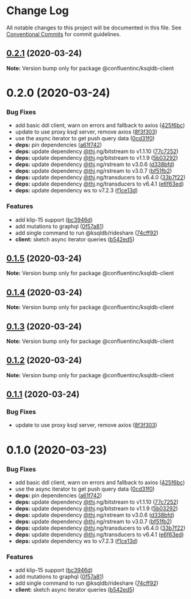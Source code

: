 # Change Log

All notable changes to this project will be documented in this file.
See [Conventional Commits](https://conventionalcommits.org) for commit guidelines.

## [0.2.1](https://github.com/confluentinc/ksqldb-graphql/compare/v0.2.0...v0.2.1) (2020-03-24)

**Note:** Version bump only for package @confluentinc/ksqldb-client





# 0.2.0 (2020-03-24)


### Bug Fixes

* add basic ddl client, warn on errors and fallback to axios ([425f6bc](https://github.com/confluentinc/ksqldb-graphql/commit/425f6bc596d6db26e00f82e81f39dfcca7900463))
* update to use proxy ksql server, remove axios ([8f3f303](https://github.com/confluentinc/ksqldb-graphql/commit/8f3f303794cdc32f75acf3e61fc7cf696f7740c8))
* use the async iterator to get push query data ([0cd31f0](https://github.com/confluentinc/ksqldb-graphql/commit/0cd31f02df3812cbb7d9fd787840a5ec86602929))
* **deps:** pin dependencies ([a61f742](https://github.com/confluentinc/ksqldb-graphql/commit/a61f742a3048a0db4e76b2420ad4934529e22686))
* **deps:** update dependency [@thi](https://github.com/thi).ng/bitstream to v1.1.10 ([77c7252](https://github.com/confluentinc/ksqldb-graphql/commit/77c725238b1a903bf07b0233f78a5755d7d4aefc))
* **deps:** update dependency [@thi](https://github.com/thi).ng/bitstream to v1.1.9 ([5b03292](https://github.com/confluentinc/ksqldb-graphql/commit/5b03292e7ef4a031944514d54edf6087b53c6846))
* **deps:** update dependency [@thi](https://github.com/thi).ng/rstream to v3.0.6 ([d338bfd](https://github.com/confluentinc/ksqldb-graphql/commit/d338bfdb4aed3bd273dc8ddc72381d4ad87dac21))
* **deps:** update dependency [@thi](https://github.com/thi).ng/rstream to v3.0.7 ([bf51fb2](https://github.com/confluentinc/ksqldb-graphql/commit/bf51fb216991934ba8a239fd86b95c2afe877737))
* **deps:** update dependency [@thi](https://github.com/thi).ng/transducers to v6.4.0 ([33b7f22](https://github.com/confluentinc/ksqldb-graphql/commit/33b7f22fac50396056ad089db5f05b2411ed2e16))
* **deps:** update dependency [@thi](https://github.com/thi).ng/transducers to v6.4.1 ([e6f63ed](https://github.com/confluentinc/ksqldb-graphql/commit/e6f63edba999ca4d204d1cbb1f9d47d02ca86f7b))
* **deps:** update dependency ws to v7.2.3 ([f1ce13d](https://github.com/confluentinc/ksqldb-graphql/commit/f1ce13d2517b7735b8e41ed51a1c05cb9b11a383))


### Features

* add klip-15 support ([bc3946d](https://github.com/confluentinc/ksqldb-graphql/commit/bc3946dc38c56249f1d6627972d5fb8c34f1339f))
* add mutations to graphql ([0f57a81](https://github.com/confluentinc/ksqldb-graphql/commit/0f57a81c158be477eaaa9b2f1d485809612dde34))
* add single command to run @ksqldb/rideshare ([74cff92](https://github.com/confluentinc/ksqldb-graphql/commit/74cff92148efddf94b91f7d097068e498325a2cd))
* **client:** sketch async iterator queries ([b542ed5](https://github.com/confluentinc/ksqldb-graphql/commit/b542ed5a02bd2debc2843674be2af358dab73e70))





## [0.1.5](https://github.com/confluentinc/ksqldb-graphql/compare/v0.1.4...v0.1.5) (2020-03-24)

**Note:** Version bump only for package @confluentinc/ksqldb-client





## [0.1.4](https://github.com/confluentinc/ksqldb-graphql/compare/v0.1.3...v0.1.4) (2020-03-24)

**Note:** Version bump only for package @confluentinc/ksqldb-client





## [0.1.3](https://github.com/confluentinc/ksqldb-graphql/compare/v0.1.2...v0.1.3) (2020-03-24)

**Note:** Version bump only for package @confluentinc/ksqldb-client





## [0.1.2](https://github.com/confluentinc/ksqldb-graphql/compare/v0.1.1...v0.1.2) (2020-03-24)

**Note:** Version bump only for package @confluentinc/ksqldb-client





## [0.1.1](https://github.com/confluentinc/ksqldb-graphql/compare/v0.1.0...v0.1.1) (2020-03-24)


### Bug Fixes

* update to use proxy ksql server, remove axios ([8f3f303](https://github.com/confluentinc/ksqldb-graphql/commit/8f3f303794cdc32f75acf3e61fc7cf696f7740c8))





# 0.1.0 (2020-03-23)


### Bug Fixes

* add basic ddl client, warn on errors and fallback to axios ([425f6bc](https://github.com/confluentinc/ksqldb-graphql/commit/425f6bc596d6db26e00f82e81f39dfcca7900463))
* use the async iterator to get push query data ([0cd31f0](https://github.com/confluentinc/ksqldb-graphql/commit/0cd31f02df3812cbb7d9fd787840a5ec86602929))
* **deps:** pin dependencies ([a61f742](https://github.com/confluentinc/ksqldb-graphql/commit/a61f742a3048a0db4e76b2420ad4934529e22686))
* **deps:** update dependency [@thi](https://github.com/thi).ng/bitstream to v1.1.10 ([77c7252](https://github.com/confluentinc/ksqldb-graphql/commit/77c725238b1a903bf07b0233f78a5755d7d4aefc))
* **deps:** update dependency [@thi](https://github.com/thi).ng/bitstream to v1.1.9 ([5b03292](https://github.com/confluentinc/ksqldb-graphql/commit/5b03292e7ef4a031944514d54edf6087b53c6846))
* **deps:** update dependency [@thi](https://github.com/thi).ng/rstream to v3.0.6 ([d338bfd](https://github.com/confluentinc/ksqldb-graphql/commit/d338bfdb4aed3bd273dc8ddc72381d4ad87dac21))
* **deps:** update dependency [@thi](https://github.com/thi).ng/rstream to v3.0.7 ([bf51fb2](https://github.com/confluentinc/ksqldb-graphql/commit/bf51fb216991934ba8a239fd86b95c2afe877737))
* **deps:** update dependency [@thi](https://github.com/thi).ng/transducers to v6.4.0 ([33b7f22](https://github.com/confluentinc/ksqldb-graphql/commit/33b7f22fac50396056ad089db5f05b2411ed2e16))
* **deps:** update dependency [@thi](https://github.com/thi).ng/transducers to v6.4.1 ([e6f63ed](https://github.com/confluentinc/ksqldb-graphql/commit/e6f63edba999ca4d204d1cbb1f9d47d02ca86f7b))
* **deps:** update dependency ws to v7.2.3 ([f1ce13d](https://github.com/confluentinc/ksqldb-graphql/commit/f1ce13d2517b7735b8e41ed51a1c05cb9b11a383))


### Features

* add klip-15 support ([bc3946d](https://github.com/confluentinc/ksqldb-graphql/commit/bc3946dc38c56249f1d6627972d5fb8c34f1339f))
* add mutations to graphql ([0f57a81](https://github.com/confluentinc/ksqldb-graphql/commit/0f57a81c158be477eaaa9b2f1d485809612dde34))
* add single command to run @ksqldb/rideshare ([74cff92](https://github.com/confluentinc/ksqldb-graphql/commit/74cff92148efddf94b91f7d097068e498325a2cd))
* **client:** sketch async iterator queries ([b542ed5](https://github.com/confluentinc/ksqldb-graphql/commit/b542ed5a02bd2debc2843674be2af358dab73e70))
